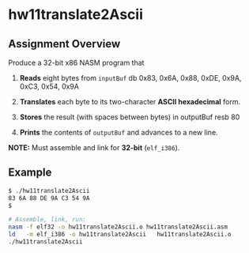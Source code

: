 # hw11translate2Ascii

##  Assignment Overview
Produce a 32-bit x86 NASM program that

1. **Reads** eight bytes from `inputBuf`
db 0x83, 0x6A, 0x88, 0xDE, 0x9A, 0xC3, 0x54, 0x9A

2. **Translates** each byte to its two-character **ASCII hexadecimal** form.
3. **Stores** the result (with spaces between bytes) in outputBuf resb 80


4. **Prints** the contents of `outputBuf` and advances to a new line.

**NOTE:** Must assemble and link for **32-bit** (`elf_i386`).  

## Example 
```bash
$ ./hw11translate2Ascii
83 6A 88 DE 9A C3 54 9A
$

# Assemble, link, run:
nasm -f elf32 -o hw11translate2Ascii.o hw11translate2Ascii.asm
ld   -m elf_i386 -o hw11translate2Ascii   hw11translate2Ascii.o
./hw11translate2Ascii




